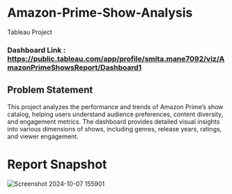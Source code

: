 # Amazon-Prime-Show-Analysis
Tableau Project

### Dashboard Link : https://public.tableau.com/app/profile/smita.mane7092/viz/AmazonPrimeShowsReport/Dashboard1

## Problem Statement

This project analyzes the performance and trends of Amazon Prime’s show catalog, helping users understand audience preferences, content diversity, and engagement metrics. The dashboard provides detailed visual insights into various dimensions of shows, including genres, release years, ratings, and viewer engagement.


# Report Snapshot 

![Screenshot 2024-10-07 155901](https://github.com/user-attachments/assets/5b306f2b-3cff-46ad-a947-0b755e54e562)
